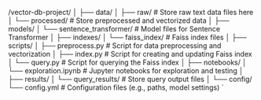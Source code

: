 
/vector-db-project/
│
├── data/
│   ├── raw/             # Store raw text data files here
│   └── processed/       # Store preprocessed and vectorized data
│
├── models/
│   └── sentence_transformer/  # Model files for Sentence Transformer
│
├── indexes/
│   └── faiss_index/     # Faiss index files
│
├── scripts/
│   ├── preprocess.py    # Script for data preprocessing and vectorization
│   ├── index.py         # Script for creating and updating Faiss index
│   └── query.py         # Script for querying the Faiss index
│
├── notebooks/
│   └── exploration.ipynb  # Jupyter notebooks for exploration and testing
│
├── results/
│   └── query_results/   # Store query output files
│
└── config/
    └── config.yml       # Configuration files (e.g., paths, model settings)
`
